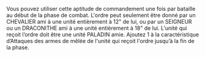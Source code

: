 Vous pouvez utiliser cette aptitude de commandement une fois par bataille au début de la phase de combat. L'ordre peut seulement être donné par un CHEVALIER ami à une unité entièrement à 12" de lui, ou par un SEIGNEUR ou un DRACONITHE ami à une unité entièrement à 18" de lui. L'unité qui reçoit l’ordre doit être une unité PALADIN amie. Ajoutez 1 à la caractéristique d’Attaques des armes de mêlée de l'unité qui reçoit l'ordre jusqu’à la fin de la phase.